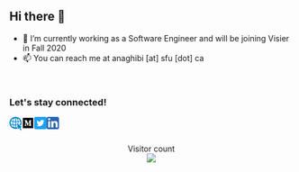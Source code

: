 ## Hi there 👋

- 🔭 I’m currently working as a Software Engineer and will be joining Visier in Fall 2020
- 📫 You can reach me at anaghibi [at] sfu [dot] ca

<br />

### Let's stay connected!
[<img align="left" alt="amir" width="22px" src="https://github.com/AmirNaghibi/AmirNaghibi/blob/master/assets/website2.png" />][website]
[<img align="left" alt="amir | Medium" width="22px" src="https://github.com/AmirNaghibi/AmirNaghibi/blob/master/assets/medium.png" />][medium]
[<img align="left" alt="amir | Twitter" width="22px" src="https://github.com/AmirNaghibi/AmirNaghibi/blob/master/assets/tweeter.png" />][twitter]
[<img align="left" alt="amir | LinkedIn" width="22px" src="https://github.com/AmirNaghibi/AmirNaghibi/blob/master/assets/linkedin.png" />][linkedin]



<br />
<br />

<p align="center"> 
  Visitor count<br>
  <img src="https://profile-counter.glitch.me/amirnaghibi/count.svg" />
</p>


[website]: https://amir.business
[twitter]: https://twitter.com/_amirnaghibi
[linkedin]: https://www.linkedin.com/in/amir-naghibi/
[medium]: https://medium.com/@amirnaghibi
